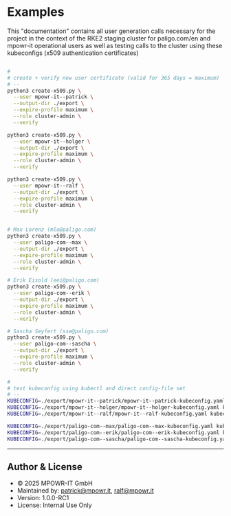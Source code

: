 # Examples

This "documentation" contains all user generation calls necessary for the project in the context of the RKE2 staging cluster for paligo.com/en and mpowr-it operational users as well as testing calls to the cluster using these kubeconfigs (x509 authentication certificates)

```bash

#
# create + verify new user certificate (valid for 365 days = maximum)
# --
python3 create-x509.py \
  --user mpowr-it--patrick \
  --output-dir ./export \
  --expire-profile maximum \
  --role cluster-admin \
  --verify

python3 create-x509.py \
  --user mpowr-it--holger \
  --output-dir ./export \
  --expire-profile maximum \
  --role cluster-admin \
  --verify

python3 create-x509.py \
  --user mpowr-it--ralf \
  --output-dir ./export \
  --expire-profile maximum \
  --role cluster-admin \
  --verify


# Max Lorenz (mlo@paligo.com)
python3 create-x509.py \
  --user paligo-com--max \
  --output-dir ./export \
  --expire-profile maximum \
  --role cluster-admin \
  --verify

# Erik Eisold (eei@paligo.com)
python3 create-x509.py \
  --user paligo-com--erik \
  --output-dir ./export \
  --expire-profile maximum \
  --role cluster-admin \
  --verify

# Sascha Seyfert (sse@paligo.com)
python3 create-x509.py \
  --user paligo-com--sascha \
  --output-dir ./export \
  --expire-profile maximum \
  --role cluster-admin \
  --verify

#
# test kubeconfig using kubectl and direct config-file set
# --
KUBECONFIG=./export/mpowr-it--patrick/mpowr-it--patrick-kubeconfig.yaml kubectl get nodes
KUBECONFIG=./export/mpowr-it--holger/mpowr-it--holger-kubeconfig.yaml kubectl get nodes
KUBECONFIG=./export/mpowr-it--ralf/mpowr-it--ralf-kubeconfig.yaml kubectl get nodes

KUBECONFIG=./export/paligo-com--max/paligo-com--max-kubeconfig.yaml kubectl get nodes
KUBECONFIG=./export/paligo-com--erik/paligo-com--erik-kubeconfig.yaml kubectl get nodes
KUBECONFIG=./export/paligo-com--sascha/paligo-com--sascha-kubeconfig.yaml kubectl get nodes

```
---

## Author & License

- © 2025 MPOWR-IT GmbH
- Maintained by: patrick@mpowr.it, ralf@mpowr.it
- Version: 1.0.0-RC1
- License: Internal Use Only
